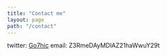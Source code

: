 ```yaml
---
title: "Contact me"
layout: page
path: "/contact"
---
```



twitter: [Go7hic](https://twitter.com/Go7hic) 
email: Z3RmeDAyMDlAZ21haWwuY29t